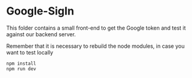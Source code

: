 # Google-SigIn


This folder contains a small front-end to get the Google token and test it against our backend server.

Remember that it is necessary to rebuild the node modules, in case you want to test locally

```
npm install
npm run dev
```

